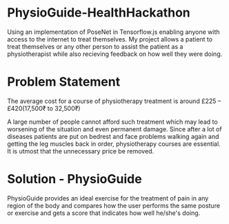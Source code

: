 # PhysioGuide-HealthHackathon
Using an implementation of PoseNet in Tensorflow.js enabling anyone with access to the internet to treat themselves.
My project allows a patient to treat themselves or any other person to assist the patient as a physiotherapist while also recieving feedback on how well they were doing.

# Problem Statement
The average cost for a course of physiotherapy treatment is around £225 – £420(17,500₹ to 32,500₹)

A large number of people cannot afford such treatment which may lead to worsening of the situation and even permanent damage. 
Since after a lot of diseases patients are put on bedrest and face problems walking again and getting the leg muscles back in order,
physiotherapy courses are essential. 
It is utmost that the unnecessary price be removed.

# Solution - PhysioGuide

PhysioGuide provides an ideal exercise for the treatment of pain in any region of the body and compares how the user performs the 
same posture or exercise and gets a score that indicates how well he/she's doing.
